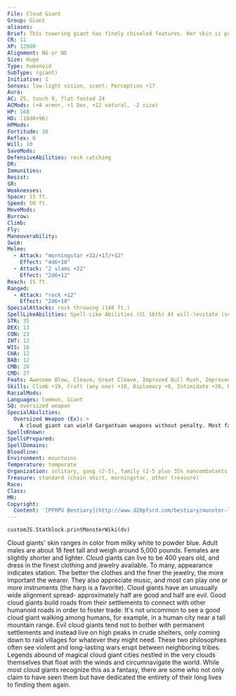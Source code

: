 ```yaml
---
File: Cloud Giant
Group: Giant
aliases: 
Brief: This towering giant has finely chiseled features. Her skin is pale and smooth, and her long wispy hair flutters as if in a breeze.
CR: 11
XP: 12800
Alignment: NG or NE
Size: Huge
Type: humanoid
SubType: (giant)
Initiative: 1
Senses: low-light vision, scent; Perception +17
Aura: 
AC: 25, touch 9, flat-footed 24
ACMods: (+4 armor, +1 Dex, +12 natural, -2 size)
HP: 168
HD: (16d8+96)
HPMods: 
Fortitude: 16
Reflex: 6
Will: 10
SaveMods: 
DefensiveAbilities: rock catching
DR: 
Immunities: 
Resist: 
SR: 
Weaknesses: 
Space: 15 ft.
Speed: 50 ft.
MoveMods: 
Burrow: 
Climb: 
Fly: 
Maneuverability: 
Swim: 
Melee: 
  - Attack: "morningstar +22/+17/+12"
    Effect: "4d6+18"
  - Attack: "2 slams +22"
    Effect: "2d6+12"
Reach: 15 ft.
Ranged: 
  - Attack: "rock +12"
    Effect: "2d6+18"
SpecialAttacks: rock throwing (140 ft.)
SpellLikeAbilities: Spell-Like Abilities (CL 16th) At will-levitate (self plus 2,000 lbs.), obscuring mist 1/day-fog cloud
STR: 35
DEX: 13
CON: 23
INT: 12
WIS: 16
CHA: 12
BAB: 12
CMB: 26
CMD: 37
Feats: Awesome Blow, Cleave, Great Cleave, Improved Bull Rush, Improved Overrun, Intimidating Prowess, Iron Will, Power Attack
Skills: Climb +19, Craft (any one) +10, Diplomacy +9, Intimidate +26, Perception +17, Perform (string instruments) +8
RacialMods: 
Languages: Common, Giant
SQ: oversized weapon
SpecialAbilities:
  Oversized Weapon (Ex): >
    A cloud giant can wield Gargantuan weapons without penalty. Most favor the use of immense morningstars.
SpellsKnown: 
SpellsPrepared: 
SpellDomains: 
Bloodline: 
Environment: mountains
Temperature: temperate
Organization: solitary, gang (2-5), family (2-5 plus 35% noncombatants plus 1 sorcerer or cleric of 4th-7th level and 2-5 griffons), or tribe (6-20 plus 1 sorcerer or cleric oracle of 7th-12th level and 2-5 griffons)
Treasure: standard (chain shirt, morningstar, other treasure)
Race: 
Class: 
MR: 
Copyright:
  Content: '[PFRPG Bestiary](http://www.d20pfsrd.com/bestiary/monster-listings/humanoids/giants/giant-true/cloud)'
---
```

```dataviewjs
customJS.Statblock.printMonsterWiki(dv)
```
Cloud giants' skin ranges in color from milky white to powder blue. Adult males are about 18 feet tall and weigh around 5,000 pounds. Females are slightly shorter and lighter. Cloud giants can live to be 400 years old, and dress in the finest clothing and jewelry available. To many, appearance indicates station. The better the clothes and the finer the jewelry, the more important the wearer. They also appreciate music, and most can play one or more instruments (the harp is a favorite). Cloud giants have an unusually wide alignment spread- approximately half are good and half are evil. Good cloud giants build roads from their settlements to connect with other humanoid roads in order to foster trade. It's not uncommon to see a good cloud giant walking among humans, for example, in a human city near a tall mountain range. Evil cloud giants tend not to bother with permanent settlements and instead live on high peaks in crude shelters, only coming down to raid villages for whatever they might need. These two philosophies often see violent and long-lasting wars erupt between neighboring tribes. Legends abound of magical cloud giant cities nestled in the very clouds themselves that float with the winds and circumnavigate the world. While most cloud giants recognize this as a fantasy, there are some who not only claim to have seen them but have dedicated the entirety of their long lives to finding them again.
